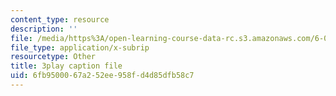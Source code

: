```yaml
---
content_type: resource
description: ''
file: /media/https%3A/open-learning-course-data-rc.s3.amazonaws.com/6-00sc-introduction-to-computer-science-and-programming-spring-2011/6fb9500067a252ee958fd4d85dfb58c7_UHRhUufAlE4.vtt
file_type: application/x-subrip
resourcetype: Other
title: 3play caption file
uid: 6fb95000-67a2-52ee-958f-d4d85dfb58c7
---
```


